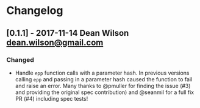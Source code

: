 # Changelog


## [0.1.1] - 2017-11-14  Dean Wilson <dean.wilson@gmail.com>

###  Changed
- Handle `epp` function calls with a parameter hash.
  In previous versions calling `epp` and passing in a parameter hash
  caused the function to fail and raise an error. Many thanks to
  @pmuller for finding the issue (#3) and providing the original
  spec contribution) and @seanmil for a full fix PR (#4) including
  spec tests!
